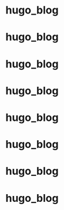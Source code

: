 # hugo_blog

# hugo_blog
# hugo_blog

# hugo_blog
# hugo_blog

# hugo_blog
# hugo_blog

# hugo_blog

